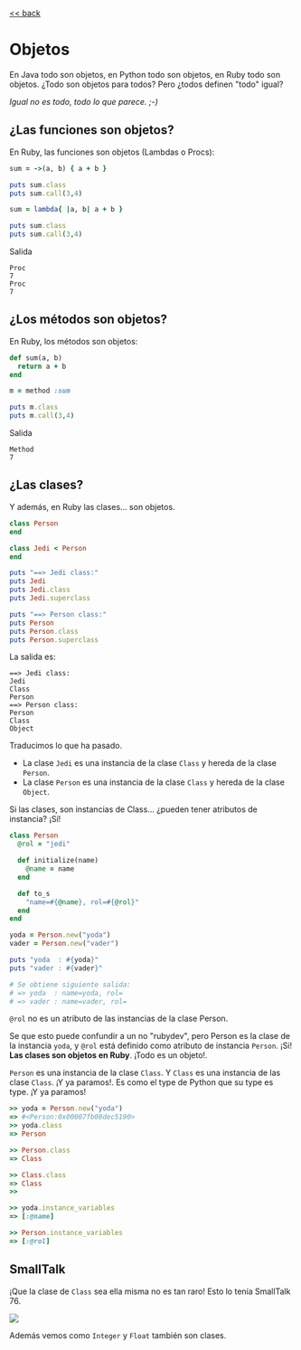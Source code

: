 [<< back](README.md)

# Objetos

En Java todo son objetos, en Python todo son objetos, en Ruby todo son objetos. ¿Todo son objetos para todos? Pero ¿todos definen "todo" igual?

_Igual no es todo, todo lo que parece. ;-)_

## ¿Las funciones son objetos?

En Ruby, las funciones son objetos (Lambdas o Procs):

```ruby
sum = ->(a, b) { a + b }

puts sum.class
puts sum.call(3,4)

sum = lambda{ |a, b| a + b }

puts sum.class
puts sum.call(3,4)
```

Salida

```
Proc
7
Proc
7
```

## ¿Los métodos son objetos?

En Ruby, los métodos son objetos:

```ruby
def sum(a, b)
  return a + b
end

m = method :sum

puts m.class
puts m.call(3,4)
```

Salida

```
Method
7
```

## ¿Las clases?

Y además, en Ruby las clases... son objetos.

```ruby
class Person
end

class Jedi < Person
end

puts "==> Jedi class:"
puts Jedi
puts Jedi.class
puts Jedi.superclass

puts "==> Person class:"
puts Person
puts Person.class
puts Person.superclass
```

La salida es:

```
==> Jedi class:
Jedi
Class
Person
==> Person class:
Person
Class
Object
```

Traducimos lo que ha pasado.
* La clase `Jedi` es una instancia de la clase `Class` y hereda de la clase `Person`.
* La clase `Person` es una instancia de la clase `Class` y hereda de la clase `Object`.

Si las clases, son instancias de Class... ¿pueden tener atributos de instancia? ¡Sí!

```ruby
class Person
  @rol = "jedi"

  def initialize(name)
    @name = name
  end

  def to_s
    "name=#{@name}, rol=#{@rol}"
  end
end

yoda = Person.new("yoda")
vader = Person.new("vader")

puts "yoda  : #{yoda}"
puts "vader : #{vader}"

# Se obtiene siguiente salida:
# => yoda  : name=yoda, rol=
# => vader : name=vader, rol=
```

`@rol` no es un atributo de las instancias de la clase Person.

Se que esto puede confundir a un no "rubydev", pero Person es la clase de la instancia `yoda`, y `@rol` está definido como atributo de instancia `Person`. ¡Si! **Las clases son objetos en Ruby**. ¡Todo es un objeto!.

`Person` es una instancia de la clase `Class`. Y `Class` es una instancia de las clase `Class`. ¡Y ya paramos!. Es como el type de Python que su type es type. ¡Y ya paramos!

```ruby
>> yoda = Person.new("yoda")
=> #<Person:0x00007fb08dec5190>
>> yoda.class
=> Person

>> Person.class
=> Class

>> Class.class
=> Class
>>

>> yoda.instance_variables
=> [:@name]

>> Person.instance_variables
=> [:@rol]
```

## SmallTalk

¡Que la clase de `Class` sea ella misma no es tan raro! Esto lo tenía SmallTalk 76.

![](http://worrydream.com/EarlyHistoryOfSmalltalk/Images/thumbnails/st76.jpg)

Además vemos como `Integer` y `Float` también son clases.
